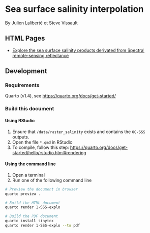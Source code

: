 # Sea surface salinity interpolation 

By Julien Laliberté et Steve Vissault

## HTML Pages

- [Explore the sea surface salinity products derivated from Spectral remote-sensing reflectance ](https://steveviss.github.io/seaSurfaceSalinity-DFO/1-SSS-explo/)

## Development

### Requirements

Quarto (v1.4), see https://quarto.org/docs/get-started/

### Build this document

#### Using RStudio

1. Ensure that `/data/raster_salinity` exists and contains the `OC-SSS` outputs.
2. Open the file `*.qmd` in RStudio
3. To compile, follow this step: https://quarto.org/docs/get-started/hello/rstudio.html#rendering

#### Using the command line

1. Open a terminal
2. Run one of the following command line

```bash
# Preview the document in browser 
quarto preview . 

# Build the HTML document
quarto render 1-SSS-explo

# Build the PDF document
quarto install tinytex 
quarto render 1-SSS-explo --to pdf
```



